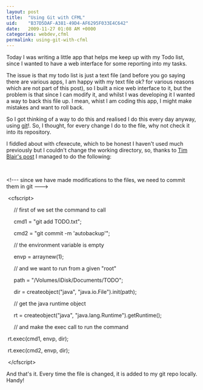 ```yaml
---
layout: post
title:  "Using Git with CFML"
uid:	"B37D5DAF-A381-49D4-AF6295F033E4C642"
date:   2009-11-27 01:08 AM +0000
categories: webdev,cfml
permalink: using-git-with-cfml
---
```

<p>Today I was writing a little app that helps me keep up with my Todo list, since I wanted to have a web interface for some reporting into my tasks.</p>
<p>The issue is that my todo list is just a text file (and before you go saying there are various apps, I am happy with my text file ok? for various reasons which are not part of this post), so I built a nice web interface to it, but the problem is that since I can modify it, and whilst I was developing it I wanted a way to back this file up. I mean, whist I am coding this app, I might make mistakes and want to roll back. </p>
<p>So I got thinking of a way to do this and realised I do this every day anyway, using <a href="http://git-scm.com/">git</a>!. So, I thought, for every change I do to the file, why not check it into its repository. </p>
<p>I fiddled about with cfexecute, which to be honest I haven't used much previously but I couldn't change the working directory, so, thanks to <a href="http://tim.bla.ir/tech/articles/changing-the-working-directory-of-cfexecute">Tim Blair's post</a> I managed to do the following: </p>
<p> </p>
<p>&lt;!--- since we have made modifications to the files, we need to commit them in git ---&gt;</p>
<p> &lt;cfscript&gt;  </p>
<p>     // first of we set the command to call  </p>
<p>     cmd1 = "git add TODO.txt";  </p>
<p>     cmd2 = "git commit -m 'autobackup'";</p>
<p>     // the environment variable is empty  </p>
<p>     envp = arraynew(1);  </p>
<p>     // and we want to run from a given "root"  </p>
<p>     path = "/Volumes/iDisk/Documents/TODO";  </p>
<p>     dir = createobject("java", "java.io.File").init(path);  </p>
<p>     // get the java runtime object  </p>
<p>     rt = createobject("java", "java.lang.Runtime").getRuntime();  </p>
<p>     // and make the exec call to run the command  </p>
<p><span style="white-space: pre;">	</span>rt.exec(cmd1, envp, dir);</p>
<p><span style="white-space: pre;">	</span>rt.exec(cmd2, envp, dir);  </p>
<p> &lt;/cfscript&gt;</p>
<p>And that's it. Every time the file is changed, it is added to my git repo locally. Handy!</p>
<p> </p>